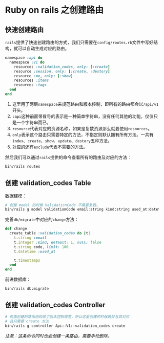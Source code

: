 # Ruby on rails 之创建路由

## 快速创建路由

`rails`提供了快速创建路由的方式，我们只需要在`config/routes.rb`文件中写好结构，就可以自动生成对应的路由。

```ruby
namespace :api do
  namespace :v1 do
    resources :validation_codes, only: [:create]
    resource :session, only: [:create, :destory]
    resource :me, only: [:show]
    resources :items
    resources :tags
  end
end
```

1. 这里用了两层`namespace`来规范路由和版本控制，即所有的路由都会以`/api/v1`开头。
2. `:api`这种前面带冒号的表示是一种简单字符串，没有任何其他的功能，仅仅只是一个字符串而已。
3. `resource`代表对应的资源名称，如果是复数资源那么就要使用`resources`。
4. `only`表示这个路由只需要特定的方法，不指定则默认拥有所有方法。一共有`index`、`create`、`show`、`update`、`destory`五种方法。
5. 对应的还有`exclude`代表不需要的方法。

然后我们可以通过`rails`提供的命令查看所有的路由及对应的方法：

```bash
bin/rails routes
```


## 创建 validation_codes Table

数据建模：

```bash
# 创建 model 的时候 ValidationCode 不需要复数。
bin/rails g model ValidationCode email:string kind:string used_at:datetime
```

完善`db/migrate`中对应的`change`方法：

```ruby
def change
  create_table :validation_codes do |t|
    t.string :email
    t.integer :kind, default: 1, null: false
    t.string code, limit: 100
    t.datetime :used_at

    t.timestamps
  end
end
```

前进数据库：

```bash
bin/rails db:migrate
```


## 创建 validation_codes Controller

```bash
# 前面创建的路由结构做了版本控制规范，所以这里创建的时候最好与其对应
# 且只需要 create 方法
bin/rails g controller Api::V1::validation_codes create
```

*注意：这条命令同时也会创建一条路由，需要手动删除。*